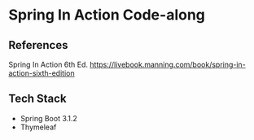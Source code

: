 # Spring In Action Code-along  
## References
Spring In Action 6th Ed.
https://livebook.manning.com/book/spring-in-action-sixth-edition
## Tech Stack
* Spring Boot 3.1.2
* Thymeleaf

